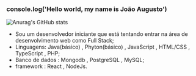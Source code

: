 ### console.log('Hello world, my name is João Augusto')

![Anurag's GitHub stats](https://github-readme-stats.vercel.app/api?username=anuraghazra&show_icons=true&theme=transparent)

- Sou um desenvolvedor iniciante que está tentando entrar na área de desenvolvimento web como Full Stack;
- Linguagens: Java(básico) , Phyton(básico) , JavaScript , HTML/CSS , TypeScript , PHP;
- Banco de dados : Mongodb , PostgreSQL , MySQL;
- framework : React , NodeJs.




